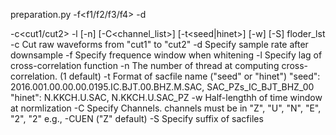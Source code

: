 preparation.py -f<f1/f2/f3/f4> -d<dt> -c<cut1/cut2> -l<maxlag> [-n<node>]
    [-C<channel_list>] [-t<seed|hinet>] [-w<half-length>] [-S<suffix>] floder_lst
-c Cut raw waveforms from "cut1" to "cut2"
-d Specify sample rate after downsample
-f Specify frequence window when whitening
-l Specify lag of cross-correlation function
-n The number of thread at computing cross-correlation. (1 default)
-t Format of sacfile name ("seed" or "hinet")
     "seed": 2016.001.00.00.00.0195.IC.BJT.00.BHZ.M.SAC, SAC_PZs_IC_BJT_BHZ_00
     "hinet": N.KKCH.U.SAC, N.KKCH.U.SAC_PZ
-w Half-lengthh of time window at normlization
-C Specify Channels. channels must be in "Z", "U", "N", "E", "2", "2"
     e.g., -CUEN ("Z" default)
-S Specify suffix of sacfiles
